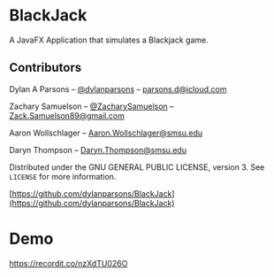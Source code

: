 # BlackJack

A JavaFX Application that simulates a Blackjack game.


## Contributors

Dylan A Parsons – [@dylanparsons](https://github.com/dylanparsons) – parsons.d@icloud.com

Zachary Samuelson  – [@ZacharySamuelson](https://github.com/ZacharySamuelson) – Zack.Samuelson89@gmail.com

Aaron Wollschlager – Aaron.Wollschlager@smsu.edu

Daryn Thompson – Daryn.Thompson@smsu.edu

Distributed under the  GNU GENERAL PUBLIC LICENSE, version 3. See ``LICENSE`` for more information.

[https://github.com/dylanparsons/BlackJack](https://github.com/dylanparsons/BlackJack)


# Demo
https://recordit.co/nzXdTU026O
